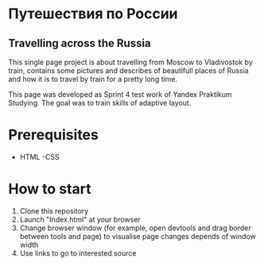 # Путешествия по России
## Travelling across the Russia

This single page project is about travelling from Moscow to Vladivostok by train, contains some pictures and describes of beautifull places of Russia and how it is to travel by train for a pretty long time.

This page was developed as Sprint 4 test work of Yandex Praktikum Studying. The goal was to train skills of adaptive layout.

# Prerequisites
- HTML
-CSS

# How to start
1. Clone this repository
2. Launch "Index.html" at your browser
3. Change browser window (for example, open devtools and drag border between tools and page) to visualise page changes depends of window width
4. Use links to go to interested source